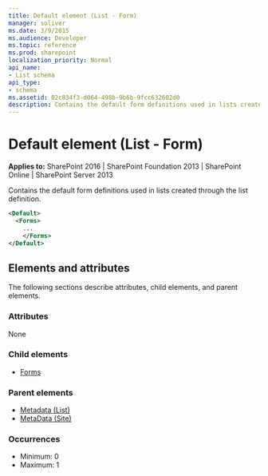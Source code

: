 ```yaml
---
title: Default element (List - Form)
manager: soliver
ms.date: 3/9/2015
ms.audience: Developer
ms.topic: reference
ms.prod: sharepoint
localization_priority: Normal
api_name:
- List schema
api_type:
- schema
ms.assetid: 02c834f3-d064-498b-9b6b-9fcc632602d0
description: Contains the default form definitions used in lists created through the list definition.
---
```


# Default element (List - Form)

**Applies to:** SharePoint 2016 | SharePoint Foundation 2013 | SharePoint Online | SharePoint Server 2013
  
Contains the default form definitions used in lists created through the list definition.
  
```XML
<Default>
  <Forms>
    ...
    </Forms>
</Default>
```

## Elements and attributes

The following sections describe attributes, child elements, and parent elements.

### Attributes

None
   
### Child elements

- [Forms](forms-element-list.md)
   
### Parent elements

- [Metadata (List)](metadata-element-list.md)
- [MetaData (Site)](metadata-element-site.md)
   
### Occurrences

- Minimum: 0
- Maximum: 1  

<br/> 
   

